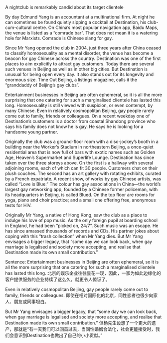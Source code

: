 A nightclub is remarkably candid about its target clientele

By day Edmund Yang is an accountant at a multinational firm. At night he can sometimes be found quietly sipping a cocktail at Destination, his club-cum-cultural centre. On China’s most popular navigation app, Baidu Maps, the venue is listed as a “comrade bar”. That does not mean it is a watering hole for Marxists. Comrade is Chinese slang for gay.

Since Mr Yang opened the club in 2004, just three years after China ceased to classify homosexuality as a mental disorder, the venue has become a beacon for gay Chinese across the country. Destination was one of the first places to aim explicitly to attract gay customers. Today there are several such venues in Beijing as well as in other big cities. But Destination is unusual for being open every day. It also stands out for its longevity and enormous size. Time Out Beijing, a listings magazine, calls it the “granddaddy of Beijing’s gay clubs”.

Entertainment businesses in Beijing are often ephemeral, so it is all the more surprising that one catering for such a marginalised clientele has lasted this long. Homosexuality is still viewed with suspicion, or even contempt, by many Chinese. Even in relatively cosmopolitan Beijing, gay people rarely come out to family, friends or colleagues. On a recent weekday one of Destination’s customers is a doctor from coastal Shandong province who says his family does not know he is gay. He says he is looking for a handsome young partner.

Originally the club was a ground-floor room with a disc-jockey’s booth in a building near the Worker’s Stadium in northeastern Beijing, a once-quiet residential area that is now full of bars with exotic names such as Golden Age, Heaven’s Supermarket and Superlife Lounge. Destination has since taken over the three storeys above. On the first is a hallway with several adjoining rooms, each of which can fit 30 people. Customers chat on their plush couches. The second has an art gallery with rotating exhibits, curated by a French expatriate. A recent show, of works by gay Chinese artists, was called “Love is Blue.” The colour has gay associations in China—the world’s largest gay networking app, founded by a Chinese former policeman, with its headquarters in Beijing, is called Blued. On the top floor are rooms for yoga, piano and choir practice; and a small one offering free, anonymous tests for HIV.

Originally Mr Yang, a native of Hong Kong, saw the club as a place to indulge his love of pop music. As the only foreign pupil at boarding school in England, he had been “picked on, 24/7”. Such music was an escape. He has since amassed thousands of records and CDs. His partner jokes about coping with this “trash collection” when Mr Yang dies. But Mr Yang envisages a bigger legacy, that “some day we can look back, when gay marriage is legalised and society more accepting, and realise that Destination made its own small contribution.”

Sentence:
Entertainment businesses in Beijing are often ephemeral, so it is all the more surprising that one catering for such a marginalised clientele has lasted this long.
北京的娱乐企业往往昙花一现，因此，一家为如此边缘化的客户提供服务的企业持续了这么久，就更令人惊讶了。

Even in relatively cosmopolitan Beijing, gay people rarely come out to family, friends or colleagues.
即使在相对国际化的北京，同性恋者也很少向家人、朋友或同事坦白。

But Mr Yang envisages a bigger legacy, that “some day we can look back, when gay marriage is legalised and society more accepting, and realise that Destination made its own small contribution.”
但杨先生设想了一个更大的遗产，那就是“有一天我们可以回首过去，当同性婚姻合法化，社会更能接受时，我们会意识到Destination也做出了自己的小小贡献。”